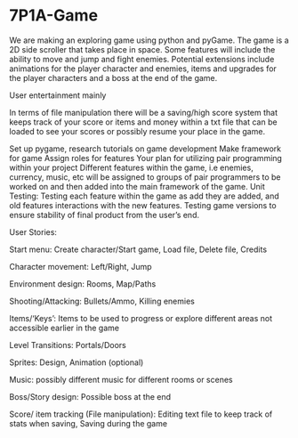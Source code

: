 # 7P1A-Game
We are making an exploring game using python and pyGame. The game is a 2D side scroller that takes place in space. Some features will include the ability to move and jump and fight enemies. Potential extensions include animations for the player character and enemies, items and upgrades for the player characters and a boss at the end of the game.

User entertainment mainly
    
In terms of file manipulation there will be a saving/high score system that keeps track of your score or items and money within a txt file that can be loaded to see your scores or possibly resume your place in the game.

Set up pygame, research tutorials on game development
Make framework for game 
Assign roles for features
Your plan for utilizing pair programming within your project
Different features within the game, i.e enemies, currency, music, etc will be assigned to groups of pair programmers to be worked on and then added into the main framework of the game.
 Unit Testing: Testing each feature within the game as add they are added, and old features interactions with the new features. Testing game versions to ensure stability of final product from the user’s end.

User Stories:

Start menu: Create character/Start game, Load file, Delete file, Credits

Character movement: Left/Right, Jump

Environment design: Rooms, Map/Paths 

Shooting/Attacking: Bullets/Ammo, Killing enemies

Items/‘Keys’: Items to be used to progress or explore different areas not accessible earlier in the game 

Level Transitions: Portals/Doors

Sprites: Design, Animation (optional)

Music: possibly different music for different rooms or scenes

Boss/Story design: Possible boss at the end 

Score/ item tracking (File manipulation): Editing text file to keep track of stats when saving, Saving during the game
